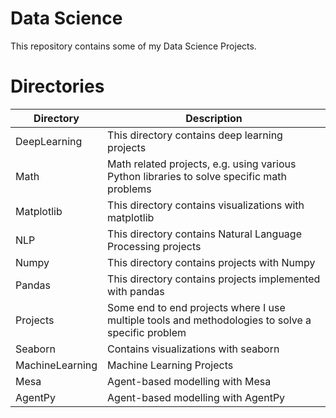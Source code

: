 # Data Science

This repository contains some of my Data Science Projects. 


# Directories

| Directory       | Description                                                                                       |
|-----------------|---------------------------------------------------------------------------------------------------|
| DeepLearning    | This directory contains deep learning projects                                                    |
| Math            | Math related projects, e.g. using various Python libraries to solve specific math problems        |
| Matplotlib      | This directory contains visualizations with matplotlib                                            |
| NLP             | This directory contains Natural Language Processing projects                                      |
| Numpy           | This directory contains projects with Numpy                                                       |
| Pandas          | This directory contains projects implemented with pandas                                          |
| Projects        | Some end to end projects where I use multiple tools and methodologies to solve a specific problem |
| Seaborn         | Contains visualizations with seaborn                                                              |
| MachineLearning | Machine Learning Projects                                                                         |
| Mesa            | Agent-based modelling with Mesa                                                                   |
| AgentPy         | Agent-based modelling with AgentPy                                                                |
